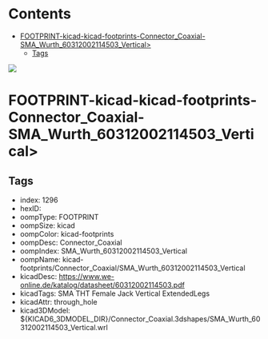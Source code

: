 



Contents
========

* [FOOTPRINT-kicad-kicad-footprints-Connector_Coaxial-SMA_Wurth_60312002114503_Vertical>](#footprint-kicad-kicad-footprints-connector_coaxial-sma_wurth_60312002114503_vertical)
	* [Tags](#tags)
  
![][im]
# FOOTPRINT-kicad-kicad-footprints-Connector_Coaxial-SMA_Wurth_60312002114503_Vertical>

## Tags

- index: 1296
- hexID: 
- oompType: FOOTPRINT
- oompSize: kicad
- oompColor: kicad-footprints
- oompDesc: Connector_Coaxial
- oompIndex: SMA_Wurth_60312002114503_Vertical
- oompName: kicad-footprints/Connector_Coaxial/SMA_Wurth_60312002114503_Vertical
- kicadDesc: https://www.we-online.de/katalog/datasheet/60312002114503.pdf
- kicadTags: SMA THT Female Jack Vertical ExtendedLegs
- kicadAttr: through_hole
- kicad3DModel: ${KICAD6_3DMODEL_DIR}/Connector_Coaxial.3dshapes/SMA_Wurth_60312002114503_Vertical.wrl



[im]: image.png
